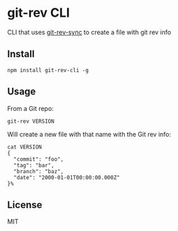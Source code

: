 # git-rev CLI

CLI that uses [git-rev-sync](https://github.com/kurttheviking/git-rev-sync) to create a file with git rev info

## Install

```
npm install git-rev-cli -g
```

## Usage

From a Git repo:

```
git-rev VERSION
```

Will create a new file with that name with the Git rev info:

```
cat VERSION
{
  "commit": "foo",
  "tag": "bar",
  "branch": "baz",
  "date": "2000-01-01T00:00:00.000Z"
}%  
```

## License

MIT
